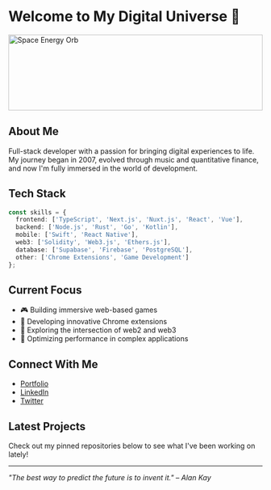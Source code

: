 # Welcome to My Digital Universe 🚀

<img src="https://cufummffmtitwhfisrlw.supabase.co/storage/v1/object/public/IMAGES//space-energy-orb-fisidi.gif" alt="Space Energy Orb" width="100%" style="height: 150px; object-fit: cover; object-position: center 30%;" />

## About Me

Full-stack developer with a passion for bringing digital experiences to life. My journey began in 2007, evolved through music and quantitative finance, and now I'm fully immersed in the world of development.

## Tech Stack

```typescript
const skills = {
  frontend: ['TypeScript', 'Next.js', 'Nuxt.js', 'React', 'Vue'],
  backend: ['Node.js', 'Rust', 'Go', 'Kotlin'],
  mobile: ['Swift', 'React Native'],
  web3: ['Solidity', 'Web3.js', 'Ethers.js'],
  database: ['Supabase', 'Firebase', 'PostgreSQL'],
  other: ['Chrome Extensions', 'Game Development']
};
```

## Current Focus

- 🎮 Building immersive web-based games
- 🧩 Developing innovative Chrome extensions
- 🔗 Exploring the intersection of web2 and web3
- 🚀 Optimizing performance in complex applications

## Connect With Me

- [Portfolio](https://yourportfolio.com)
- [LinkedIn](https://linkedin.com/in/yourusername)
- [Twitter](https://twitter.com/yourusername)

## Latest Projects

Check out my pinned repositories below to see what I've been working on lately!

---

*"The best way to predict the future is to invent it." – Alan Kay*

